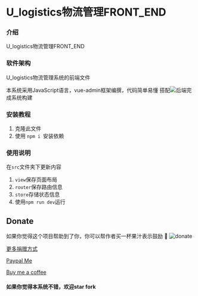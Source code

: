 # U_logistics物流管理FRONT_END

### 介绍

U_logistics物流管理FRONT_END

### 软件架构

U_logistics物流管理系统的前端文件

本系统采用JavaScript语言，vue-admin框架编撰，代码简单易懂
搭配![后端](https://gitee.com/nuclea/U_logistics_management)完成系统构建



### 安装教程

1. 克隆此文件
2. 使用 `npm i `安装依赖

### 使用说明
在`src`文件夹下更新内容
1. `view`保存页面布局
2. `router`保存路由信息
2. `store`存储状态信息
3. 使用`npm run dev`运行

## Donate

如果你觉得这个项目帮助到了你，你可以帮作者买一杯果汁表示鼓励 :tropical_drink:
![donate]()

[更多捐赠方式]()

[Paypal Me]()

[Buy me a coffee]()
#### 如果你觉得本系统不错，欢迎star fork